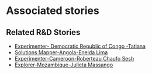 # Associated stories

<!-- !!DO NOT REMOVE!! start autogenerated hyperlinks -->
## Related R&D Stories
- [Experimenter\- Democratic Republic of Congo \-Tatiana](/stories/?doc=Experimenters_COD)
- [Solutions Mapper\-Angola\-Eneida Lima](/stories/?doc=SolutionMappers_AGO)
- [Experimenter\-Cameroon\-Roberteau Chaufo Sesh](/stories/?doc=Experimenters_CMR)
- [Explorer\-Mozambique\-Julieta Massango](/stories/?doc=Explorers_MOZ)
<!-- !!DO NOT REMOVE!! end autogenerated hyperlinks -->